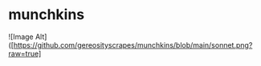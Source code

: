 # munchkins
![Image Alt]([https://github.com/gereosityscrapes/munchkins/blob/main/sonnet.png?raw=true]

